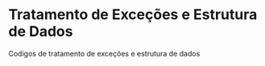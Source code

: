 # Tratamento de Exceções e Estrutura de Dados
Codigos de tratamento de exceções e estrutura de dados
